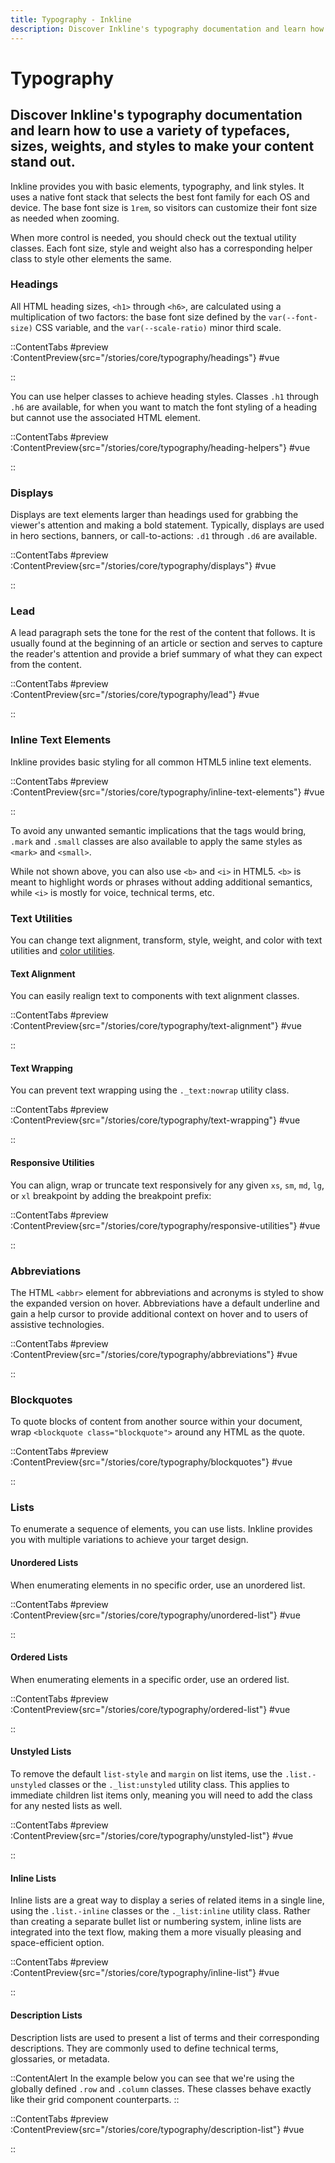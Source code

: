 ```yaml
---
title: Typography - Inkline
description: Discover Inkline's typography documentation and learn how to use a variety of typefaces, sizes, weights, and styles to make your content stand out.
---
```


# Typography
## Discover Inkline's typography documentation and learn how to use a variety of typefaces, sizes, weights, and styles to make your content stand out.

Inkline provides you with basic elements, typography, and link styles. It uses a native font stack that selects the best font family for each OS and device. The base font size is `1rem`, so visitors can customize their font size as needed when zooming.

When more control is needed, you should check out the textual utility classes. Each font size, style and weight also has a corresponding helper class to style other elements the same.

### Headings
All HTML heading sizes, `<h1>` through `<h6>`, are calculated using a multiplication of two factors: the base font size defined by the `var(--font-size)` CSS variable, and the `var(--scale-ratio)` minor third scale.

::ContentTabs
#preview
:ContentPreview{src="/stories/core/typography/headings"}
#vue
<!-- Autodocs{src="@inkline/inkline/stories/core/typography/headings.raw.vue" lang="vue"} -->
::

You can use helper classes to achieve heading styles. Classes `.h1` through `.h6` are available, for when you want to match the font styling of a heading but cannot use the associated HTML element.

::ContentTabs
#preview
:ContentPreview{src="/stories/core/typography/heading-helpers"}
#vue
<!-- Autodocs{src="@inkline/inkline/stories/core/typography/heading-helpers.raw.vue" lang="vue"} -->
::

### Displays
Displays are text elements larger than headings used for grabbing the viewer's attention and making a bold statement. Typically, displays are used in hero sections, banners, or call-to-actions: `.d1` through `.d6` are available.

::ContentTabs
#preview
:ContentPreview{src="/stories/core/typography/displays"}
#vue
<!-- Autodocs{src="@inkline/inkline/stories/core/typography/displays.raw.vue" lang="vue"} -->
::

### Lead
A lead paragraph sets the tone for the rest of the content that follows. It is usually found at the beginning of an article or section and serves to capture the reader's attention and provide a brief summary of what they can expect from the content.

::ContentTabs
#preview
:ContentPreview{src="/stories/core/typography/lead"}
#vue
<!-- Autodocs{src="@inkline/inkline/stories/core/typography/lead.raw.vue" lang="vue"} -->
::

### Inline Text Elements
Inkline provides basic styling for all common HTML5 inline text elements.

::ContentTabs
#preview
:ContentPreview{src="/stories/core/typography/inline-text-elements"}
#vue
<!-- Autodocs{src="@inkline/inkline/stories/core/typography/inline-text-elements.raw.vue" lang="vue"} -->
::

To avoid any unwanted semantic implications that the tags would bring, `.mark` and `.small` classes are also
available to apply the same styles as `<mark>` and `<small>`.

While not shown above, you can also use `<b>` and `<i>` in HTML5. `<b>` is meant to highlight words or phrases
without adding additional semantics, while `<i>` is mostly for voice, technical terms, etc.

### Text Utilities
You can change text alignment, transform, style, weight, and color with text utilities and [color utilities](/docs/utilities/css/color).

#### Text Alignment
You can easily realign text to components with text alignment classes.

::ContentTabs
#preview
:ContentPreview{src="/stories/core/typography/text-alignment"}
#vue
<!-- Autodocs{src="@inkline/inkline/stories/core/typography/text-alignment.raw.vue" lang="vue"} -->
::

#### Text Wrapping
You can prevent text wrapping using the `._text:nowrap` utility class.

::ContentTabs
#preview
:ContentPreview{src="/stories/core/typography/text-wrapping"}
#vue
<!-- Autodocs{src="@inkline/inkline/stories/core/typography/text-wrapping.raw.vue" lang="vue"} -->
::

#### Responsive Utilities

You can align, wrap or truncate text responsively for any given `xs`, `sm`, `md`, `lg`, or `xl` breakpoint by adding the breakpoint prefix:

::ContentTabs
#preview
:ContentPreview{src="/stories/core/typography/responsive-utilities"}
#vue
<!-- Autodocs{src="@inkline/inkline/stories/core/typography/responsive-utilities.raw.vue" lang="vue"} -->
::

### Abbreviations
The HTML `<abbr>` element for abbreviations and acronyms is styled to show the expanded version on hover.
Abbreviations have a default underline and gain a help cursor to provide additional context on hover and to users of
assistive technologies.

::ContentTabs
#preview
:ContentPreview{src="/stories/core/typography/abbreviations"}
#vue
<!-- Autodocs{src="@inkline/inkline/stories/core/typography/abbreviations.raw.vue" lang="vue"} -->
::

### Blockquotes
To quote blocks of content from another source within your document, wrap `<blockquote class="blockquote">` around any
HTML as the quote.

::ContentTabs
#preview
:ContentPreview{src="/stories/core/typography/blockquotes"}
#vue
<!-- Autodocs{src="@inkline/inkline/stories/core/typography/blockquotes.raw.vue" lang="vue"} -->
::

### Lists
To enumerate a sequence of elements, you can use lists. Inkline provides you with multiple variations to achieve your
target design.

#### Unordered Lists
When enumerating elements in no specific order, use an unordered list.

::ContentTabs
#preview
:ContentPreview{src="/stories/core/typography/unordered-list"}
#vue
<!-- Autodocs{src="@inkline/inkline/stories/core/typography/unordered-list.raw.vue" lang="vue"} -->
::

#### Ordered Lists
When enumerating elements in a specific order, use an ordered list.

::ContentTabs
#preview
:ContentPreview{src="/stories/core/typography/ordered-list"}
#vue
<!-- Autodocs{src="@inkline/inkline/stories/core/typography/ordered-list.raw.vue" lang="vue"} -->
::

#### Unstyled Lists
To remove the default `list-style` and `margin` on list items, use the `.list.-unstyled` classes or the `._list:unstyled` utility class. This applies to immediate children list items only, meaning you will need to add the class for any nested lists as well.

::ContentTabs
#preview
:ContentPreview{src="/stories/core/typography/unstyled-list"}
#vue
<!-- Autodocs{src="@inkline/inkline/stories/core/typography/unstyled-list.raw.vue" lang="vue"} -->
::

#### Inline Lists
Inline lists are a great way to display a series of related items in a single line, using the `.list.-inline` classes or the `._list:inline` utility class. Rather than creating a separate bullet list or numbering system, inline lists are integrated into the text flow, making them a more visually pleasing and space-efficient option.

::ContentTabs
#preview
:ContentPreview{src="/stories/core/typography/inline-list"}
#vue
<!-- Autodocs{src="@inkline/inkline/stories/core/typography/inline-list.raw.vue" lang="vue"} -->
::

#### Description Lists
Description lists are used to present a list of terms and their corresponding descriptions. They are commonly used to define technical terms, glossaries, or metadata.

::ContentAlert
In the example below you can see that we're using the globally defined `.row` and `.column` classes. These classes behave exactly like their grid component counterparts.
::

::ContentTabs
#preview
:ContentPreview{src="/stories/core/typography/description-list"}
#vue
<!-- Autodocs{src="@inkline/inkline/stories/core/typography/description-list.raw.vue" lang="vue"} -->
::
